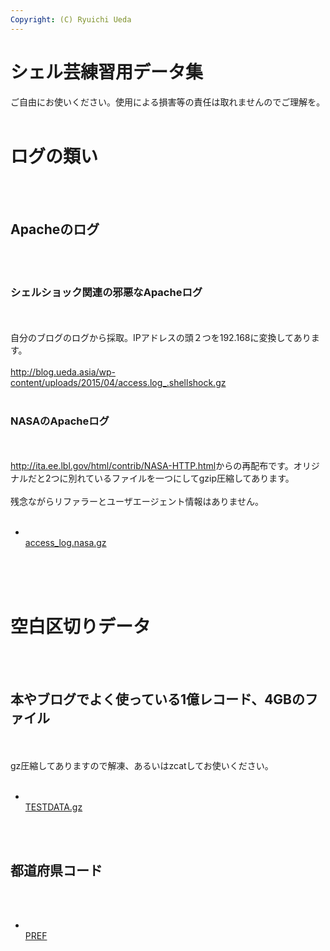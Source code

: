 ```yaml
---
Copyright: (C) Ryuichi Ueda
---
```


# シェル芸練習用データ集
ご自由にお使いください。使用による損害等の責任は取れませんのでご理解を。<br />
<br />
<h1>ログの類い</h1><br />
<br />
<h2>Apacheのログ</h2><br />
<br />
<h3>シェルショック関連の邪悪なApacheログ</h3><br />
<br />
自分のブログのログから採取。IPアドレスの頭２つを192.168に変換してあります。<br />
<br />
<a href="access.log_.shellshock.gz">http://blog.ueda.asia/wp-content/uploads/2015/04/access.log_.shellshock.gz</a><br />
<br />
<h3>NASAのApacheログ</h3><br />
<br />
<a href="http://ita.ee.lbl.gov/html/contrib/NASA-HTTP.html">http://ita.ee.lbl.gov/html/contrib/NASA-HTTP.html</a>からの再配布です。オリジナルだと2つに別れているファイルを一つにしてgzip圧縮してあります。<br />
<br />
残念ながらリファラーとユーザエージェント情報はありません。<br />
<br />
<ul><li><br />
<a href="/misc/access_log.nasa.gz">access_log.nasa.gz</a><br />
</li></ul><br />
<br />
<br />
<h1>空白区切りデータ</h1><br />
<br />
<h2>本やブログでよく使っている1億レコード、4GBのファイル</h2><br />
<br />
gz圧縮してありますので解凍、あるいはzcatしてお使いください。<br />
<br />
<ul><li><br />
<a href="/misc/TESTDATA.gz">TESTDATA.gz</a><br />
</li></ul><br />
<br />
<h2>都道府県コード</h2><br />
<br />
<ul><li><br />
<a href="/misc/PREF">PREF</a><br />
</li></ul>
